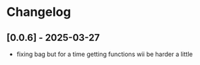 # Changelog

## [0.0.6] - 2025-03-27

- fixing bag but for a time getting functions wii be harder a little